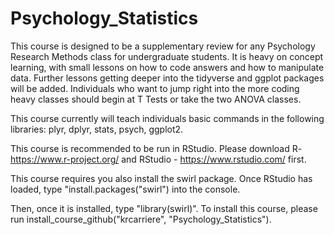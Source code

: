 # Psychology_Statistics


This course is designed to be a supplementary review for any Psychology Research Methods class for undergraduate students. It is heavy on concept learning, with small lessons on how to code answers and how to manipulate data. Further lessons getting deeper into the tidyverse and ggplot packages will be added. Individuals who want to jump right into the more coding heavy classes should begin at T Tests or take the two ANOVA classes. 

This course currently will teach individuals basic commands in the following libraries: plyr, dplyr, stats, psych, ggplot2. 

This course is recommended to be run in RStudio. Please download R- https://www.r-project.org/ and RStudio - https://www.rstudio.com/ first.

This course requires you also install the swirl package. Once RStudio has loaded, type "install.packages("swirl") into the console. 

Then, once it is installed, type "library(swirl)". To install this course, please run install_course_github("krcarriere", "Psychology_Statistics").
